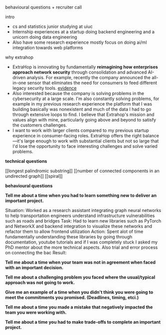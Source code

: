 behavioural questions + recruiter call

intro
- cs and statistics junior studying at uiuc
- Internship experiences at a startup doing backend engineering and a unicorn doing data engineering
- Also have some research experience mostly focus on doing ai/ml integration towards web platforms

why extrahop
- ExtraHop is innovating by fundamentally **reimagining how enterprises approach network security** through consolidation and advanced AI-driven analysis. For example, recently the company announced the all-in-one sensor that eliminates the need for consumers to feed different legacy security tools. [evidence](https://www.extrahop.com/news/press-releases/extrahop-disrupts-network-detection-and-response-market-with-industry-first-all-in-one-sensor)
- Also interested because the company is solving problems in the cybersecurity at a large scale. I'm also constantly solving problems, for example in my previous research experience the platform that I was building basically was nonexistent and much of the data I had to go through extensive loops to find. I believe that Extrahop's mission and values align with mine, particularly going above and beyond to satisfy the customers challenges.
- I want to work with larger clients compared to my previous startup experience in consumer-facing roles. ExtraHop offers the right balance—it's large enough to work with substantial clients but not so large that I'd lose the opportunity to face interesting challenges and solve varied problems.


**technical questions**

[[longest palindromic substring]]
[[number of connected components in an undirected graph]]
[[spiral]]

**behavioural questions**

**Tell me about a time when you had to learn something new to deliver an important project.**

Situation: Worked as a research assistant integrating graph neural networks to help transportation engineers understand infrastructure vulnerabilities such as roads and bridges
Task: Had to learn new libraries such as PyTorch and NetworkX and backend integration to visualize these networks and refactor them to allow frontend utilization
Action: Spent alot of time fundamentally understanding these libraries by going through documentation, youtube tutorials and if I was completely stuck I asked my PhD mentor about the more technical aspects. Also trial and error process on connecting the bac
Result:































**Tell me about a time when your team was not in agreement when faced with an important decision.**



**Tell me about a challenging problem you faced where the usual/typical approach was not going to work.**


**Give me an example of a time when you didn't think you were going to meet the commitments you promised. (Deadlines, timing, etci.)**


**Tell me about a time you made a mistake that negatively impacted the team you were working with.**


**Tell me about a time you had to make trade-offs to complete an important project.**